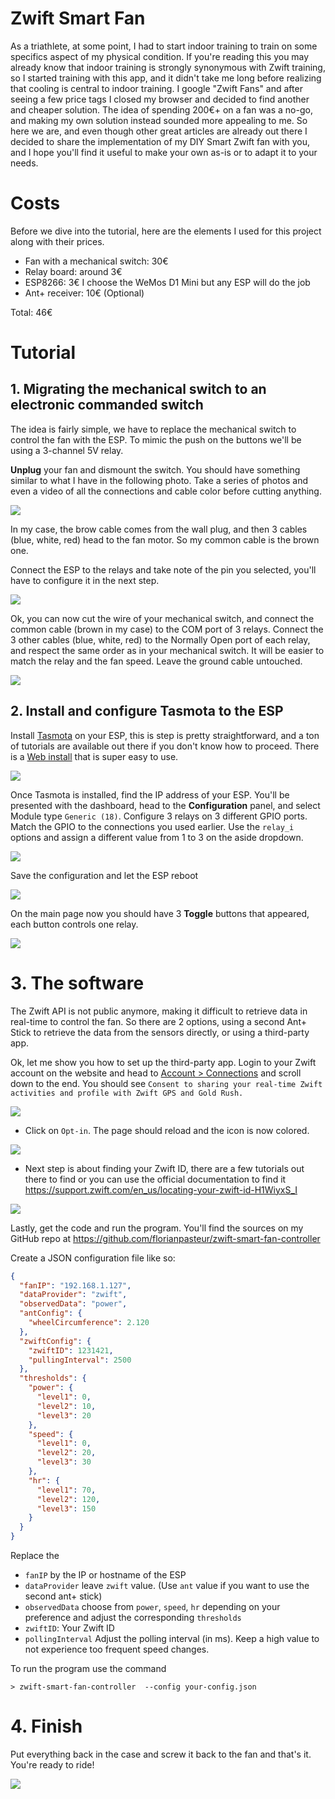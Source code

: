 # Zwift Smart Fan

As a triathlete, at some point, I had to start indoor training to train on some specifics aspect of my physical condition. If you're reading this you may already know that indoor training is strongly synonymous with Zwift training, so I started training with this app, and it didn't take me long before realizing that cooling is central to indoor training. I google "Zwift Fans" and after seeing a few price tags I closed my browser and decided to find another and cheaper solution. The idea of spending 200€+ on a fan was a no-go, and making my own solution instead sounded more appealing to me. So here we are, and even though other great articles are already out there I decided to share the implementation of my DIY Smart Zwift fan with you, and I hope you'll find it useful to make your own as-is or to adapt it to your needs.

# Costs

Before we dive into the tutorial, here are the elements I used for this project along with their prices.

- Fan with a mechanical switch: 30€
- Relay board: around 3€
- ESP8266: 3€ I choose the WeMos D1 Mini but any ESP will do the job
- Ant+ receiver: 10€ (Optional)

Total: 46€

# Tutorial

## 1. Migrating the mechanical switch to an electronic commanded switch

The idea is fairly simple, we have to replace the mechanical switch to control the fan with the ESP. To mimic the push on the buttons we'll be using a 3-channel 5V relay.

**Unplug** your fan and dismount the switch. You should have something similar to what I have in the following photo. Take a series of photos and even a video of all the connections and cable color before cutting anything.

![](doc/p-fan-cables.jpg)

In my case, the brow cable comes from the wall plug, and then 3 cables (blue, white, red) head to the fan motor. So my common cable is the brown one.

Connect the ESP to the relays and take note of the pin you selected, you'll have to configure it in the next step.

![](doc/p-fan-esp.jpg)

Ok, you can now cut the wire of your mechanical switch, and connect the common cable (brown in my case) to the COM port of 3 relays. Connect the 3 other cables (blue, white, red) to the Normally Open port of each relay, and respect the same order as in your mechanical switch. It will be easier to match the relay and the fan speed. Leave the ground cable untouched.

![](doc/p-fan-connect-relay.jpg)

## 2. Install and configure Tasmota to the ESP

Install [Tasmota](https://tasmota.github.io/docs/) on your ESP, this is step is pretty straightforward, and a ton of tutorials are available out there if you don't know how to proceed. There is a [Web install](https://tasmota.github.io/install/) that is super easy to use.

![](doc/s-tasmota-web-installer.png)

Once Tasmota is installed, find the IP address of your ESP. You'll be presented with the dashboard, head to the **Configuration** panel, and select Module type `Generic (18)`.
Configure 3 relays on 3 different GPIO ports. Match the GPIO to the connections you used earlier. Use the `relay_i` options and assign a different value from 1 to 3 on the aside dropdown.

![](doc/s-tasmota-configuration.png)

Save the configuration and let the ESP reboot

![](doc/s-tasmota-configuration-saved.png)

On the main page now you should have 3 **Toggle** buttons that appeared, each button controls one relay.

![](doc/s-tasmota-dashboard.png)



# 3. The software

The Zwift API is not public anymore, making it difficult to retrieve data in real-time to control the fan. So there are 2 options, using a second Ant+ Stick to retrieve the data from the sensors directly, or using a third-party app.

Ok, let me show you how to set up the third-party app. Login to your Zwift account on the website and head to [Account > Connections](https://www.zwift.com/eu/settings/connections) and scroll down to the end. You should see `Consent to sharing your real-time Zwift activities and profile with Zwift GPS and Gold Rush.`

![](doc/s-zwift-connections.png)

- Click on `Opt-in`. The page should reload and the icon is now colored.

![](doc/s-zwift-connections-enable.png)

- Next step is about finding your Zwift ID, there are a few tutorials out there to find or you can use the official documentation to find it https://support.zwift.com/en_us/locating-your-zwift-id-H1WiyxS_I

![](doc/s-zwift-get-zwift-id.png)

Lastly, get the code and run the program. You'll find the sources on my GitHub repo at https://github.com/florianpasteur/zwift-smart-fan-controller

Create a JSON configuration file like so:

```json
{
  "fanIP": "192.168.1.127",
  "dataProvider": "zwift",
  "observedData": "power",
  "antConfig": {
    "wheelCircumference": 2.120
  },
  "zwiftConfig": {
    "zwiftID": 1231421,
    "pullingInterval": 2500
  },
  "thresholds": {
    "power": {
      "level1": 0,
      "level2": 10,
      "level3": 20
    },
    "speed": {
      "level1": 0,
      "level2": 20,
      "level3": 30
    },
    "hr": {
      "level1": 70,
      "level2": 120,
      "level3": 150
    }
  }
}
```

Replace the
- `fanIP` by the IP or hostname of the ESP
- `dataProvider` leave `zwift` value. (Use `ant` value if you want to use the second ant+ stick)
- `observedData` choose from `power`, `speed`, `hr` depending on your preference and adjust the corresponding `thresholds`
- `zwiftID`: Your Zwift ID
- `pollingInterval` Adjust the polling interval (in ms). Keep a high value to not experience too frequent speed changes.

To run the program use the command

```
> zwift-smart-fan-controller  --config your-config.json
```

# 4. Finish

Put everything back in the case and screw it back to the fan and that's it. You're ready to ride!

![](doc/p-fan-finished.jpg)
